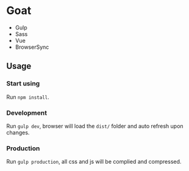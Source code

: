 # Goat

- Gulp
- Sass
- Vue 
- BrowserSync 

## Usage

### Start using
Run `npm install`.

### Development
Run `gulp dev`, browser will load the `dist/` folder and auto refresh upon changes.

### Production
Run `gulp production`, all css and js will be complied and compressed.
